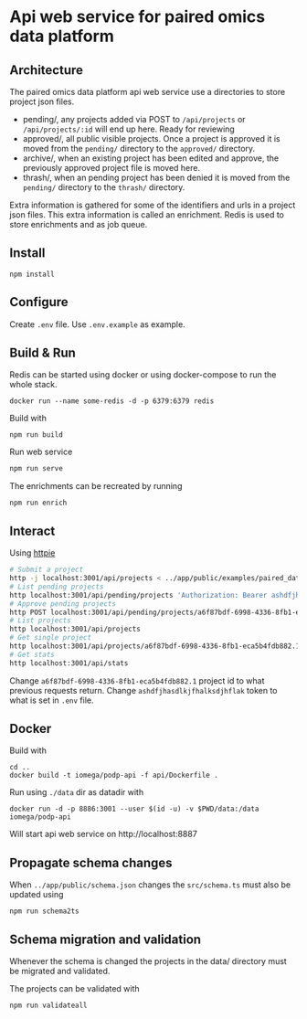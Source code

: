 # Api web service for paired omics data platform

## Architecture

The paired omics data platform api web service use a directories to store project json files.

* pending/, any projects added via POST to `/api/projects` or `/api/projects/:id` will end up here. Ready for reviewing
* approved/, all public visible projects. Once a project is approved it is moved from the `pending/` directory to the `approved/` directory.
* archive/, when an existing project has been edited and approve, the previously approved project file is moved here.
* thrash/, when an pending project has been denied it is moved from the `pending/` directory to the `thrash/` directory.

Extra information is gathered for some of the identifiers and urls in a project json files. This extra information is called an enrichment. Redis is used to store enrichments and as job queue.

## Install

```shell
npm install
```

## Configure

Create `.env` file.
Use `.env.example` as example.

## Build & Run

Redis can be started using docker or using docker-compose to run the whole stack.

```shell
docker run --name some-redis -d -p 6379:6379 redis
```

Build with

```shell
npm run build
```

Run web service

```bash
npm run serve
```

The enrichments can be recreated by running

```shell
npm run enrich
```

## Interact

Using [httpie](https://httpie.org)

```bash
# Submit a project
http -j localhost:3001/api/projects < ../app/public/examples/paired_datarecord_MSV000078839_example.json
# List pending projects
http localhost:3001/api/pending/projects 'Authorization: Bearer ashdfjhasdlkjfhalksdjhflak'
# Approve pending projects
http POST localhost:3001/api/pending/projects/a6f87bdf-6998-4336-8fb1-eca5b4fdb882.1 'Authorization: Bearer ashdfjhasdlkjfhalksdjhflak'
# List projects
http localhost:3001/api/projects
# Get single project
http localhost:3001/api/projects/a6f87bdf-6998-4336-8fb1-eca5b4fdb882.1
# Get stats
http localhost:3001/api/stats
```

Change `a6f87bdf-6998-4336-8fb1-eca5b4fdb882.1` project id to what previous requests return.
Change `ashdfjhasdlkjfhalksdjhflak` token to what is set in `.env` file.

## Docker

Build with

```shell
cd ..
docker build -t iomega/podp-api -f api/Dockerfile .
```

Run using `./data` dir as datadir with

```shell
docker run -d -p 8886:3001 --user $(id -u) -v $PWD/data:/data iomega/podp-api
```

Will start api web service on http://localhost:8887

## Propagate schema changes

When `../app/public/schema.json` changes the `src/schema.ts` must also be updated using

```shell
npm run schema2ts
```

## Schema migration and validation

Whenever the schema is changed the projects in the data/ directory must be migrated and validated.

The projects can be validated with

```shell
npm run validateall
```
